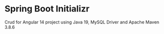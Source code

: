 # Spring Boot Initializr
Crud for Angular 14 project using Java 19, MySQL Driver and Apache Maven 3.8.6
